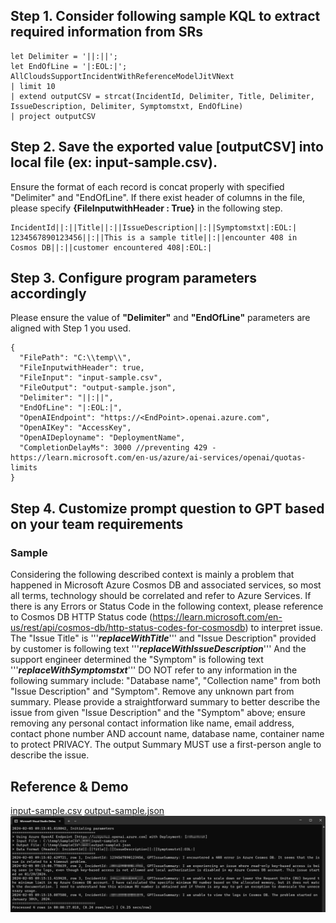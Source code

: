 ﻿
## Step 1. Consider following sample KQL to extract required information from SRs

```
let Delimiter = '||:||';
let EndOfLine = '|:EOL:|';
AllCloudsSupportIncidentWithReferenceModelJitVNext
| limit 10
| extend outputCSV = strcat(IncidentId, Delimiter, Title, Delimiter, IssueDescription, Delimiter, Symptomstxt, EndOfLine)
| project outputCSV
```

## Step 2. Save the exported value [outputCSV] into local file (ex: input-sample.csv).
Ensure the format of each record is concat properly with specified "Delimiter" and "EndOfLine".
If there exist header of columns in the file, please specify **\{FileInputwithHeader : True\}** in the following step.
```
IncidentId||:||Title||:||IssueDescription||:||Symptomstxt|:EOL:|
1234567890123456||:||This is a sample title||:||encounter 408 in Cosmos DB||:||customer encountered 408|:EOL:|
```

## Step 3. Configure program parameters accordingly
Please ensure the value of **"Delimiter"** and **"EndOfLine"** parameters are aligned with Step 1 you used.
```
{
  "FilePath": "C:\\temp\\",
  "FileInputwithHeader": true,
  "FileInput": "input-sample.csv",
  "FileOutput": "output-sample.json",
  "Delimiter": "||:||",
  "EndOfLine": "|:EOL:|",
  "OpenAIEndpoint": "https://<EndPoint>.openai.azure.com",
  "OpenAIKey": "AccessKey",
  "OpenAIDeployname": "DeploymentName",
  "CompletionDelayMs": 3000 //preventing 429 - https://learn.microsoft.com/en-us/azure/ai-services/openai/quotas-limits
}
```

## Step 4. Customize prompt question to GPT based on your team requirements
### Sample 
>  
Considering the following described context is mainly a problem that happened in Microsoft Azure Cosmos DB and associated services, so most all terms, technology should be correlated and refer to Azure Services. 
If there is any Errors or Status Code in the following context, please reference to Cosmos DB HTTP Status code (https://learn.microsoft.com/en-us/rest/api/cosmos-db/http-status-codes-for-cosmosdb) to interpret issue. 
The \"Issue Title\" is '''___replaceWithTitle___''' and \"Issue Description\" provided by customer is following text '''___replaceWithIssueDescription___''' 
And the support engineer determined the \"Symptom\" is following text '''___replaceWithSymptomstxt___''' 
DO NOT refer to any information in the following summary include: \"Database name\", \"Collection name\" from both \"Issue Description\" and \"Symptom\". 
Remove any unknown part from summary. 
Please provide a straightforward summary to better describe the issue from given \"Issue Description\" and the \"Symptom\" above; ensure removing any personal contact information like name, email address, contact phone number AND account name, database name, container name to protect PRIVACY. 
The output Summary MUST use a first-person angle to describe the issue. 

## Reference & Demo
[input-sample.csv](resources/input-sample.csv)
[output-sample.json](resources/output-sample.json)
![Sample](resources/sample.png)
